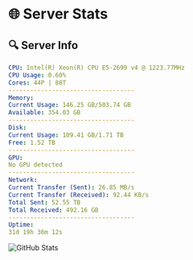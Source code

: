 # 🌐 Server Stats
## 🔍 Server Info
```yaml
CPU: Intel(R) Xeon(R) CPU E5-2699 v4 @ 1223.77MHz
CPU Usage: 0.60%
Cores: 44P | 88T
-----------------------------------
Memory:
Current Usage: 146.25 GB/503.74 GB
Available: 354.03 GB
-----------------------------------
Disk:
Current Usage: 109.41 GB/1.71 TB
Free: 1.52 TB
-----------------------------------
GPU:
No GPU detected
-----------------------------------
Network:
Current Transfer (Sent): 26.85 MB/s
Current Transfer (Received): 92.44 KB/s
Total Sent: 52.55 TB
Total Received: 492.16 GB
-----------------------------------
Uptime:
31d 19h 36m 12s
```
![GitHub Stats](https://img.shields.io/badge/Updated-2025-04-08_16:59:01-blue)